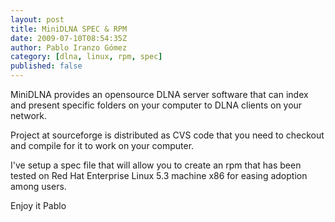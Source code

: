```yaml
---
layout: post
title: MiniDLNA SPEC & RPM
date: 2009-07-10T08:54:35Z
author: Pablo Iranzo Gómez
category: [dlna, linux, rpm, spec]
published: false
---
```

MiniDLNA provides an opensource DLNA server software that can index and present specific folders on your computer to DLNA clients on your network.

Project at sourceforge is distributed as CVS code that you need to checkout and compile for it to work on your computer.

I've setup a spec file that will allow you to create an rpm that has been tested on Red Hat Enterprise Linux 5.3 machine x86 for easing adoption among users.

Enjoy it
Pablo

